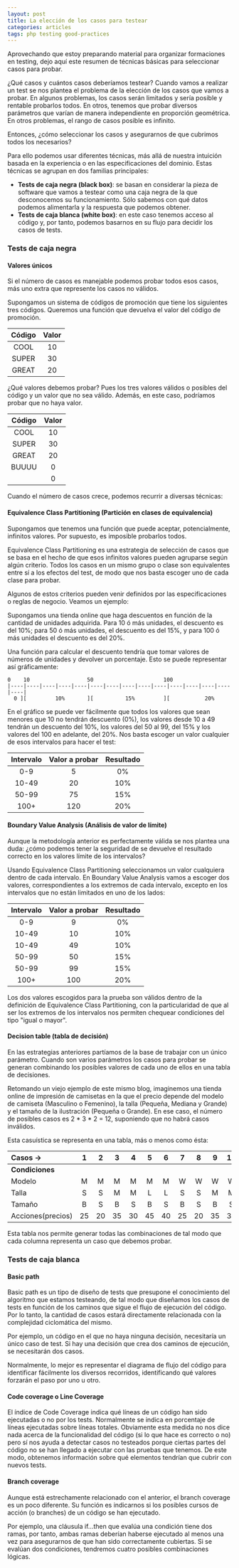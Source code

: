 ```yaml
---
layout: post
title: La elección de los casos para testear
categories: articles
tags: php testing good-practices
---
```

Aprovechando que estoy preparando material para organizar formaciones en testing, dejo aquí este resumen de técnicas básicas para seleccionar casos para probar.

¿Qué casos y cuántos casos deberíamos testear? Cuando vamos a realizar un test se nos plantea el problema de la elección de los casos que vamos a probar. En algunos problemas, los casos serán limitados y sería posible y rentable probarlos todos. En otros, tenemos que probar diversos parámetros que varían de manera independiente en proporción geométrica. En otros problemas, el rango de casos posible es infinito.

Entonces, ¿cómo seleccionar los casos y asegurarnos de que cubrimos todos los necesarios?

Para ello podemos usar diferentes técnicas, más allá de nuestra intuición basada en la experiencia o en las especificaciones del dominio. Estas técnicas se agrupan en dos familias principales:

* **Tests de caja negra (black box)**: se basan en considerar la pieza de software que vamos a testear como una caja negra de la que desconocemos su funcionamiento. Sólo sabemos con qué datos podemos alimentarla y la respuesta que podemos obtener.
* **Tests de caja blanca (white box)**: en este caso tenemos acceso al código y, por tanto, podemos basarnos en su flujo para decidir los casos de tests.

### Tests de caja negra

#### Valores únicos

Si el número de casos es manejable podemos probar todos esos casos, más uno extra que represente los casos no válidos.

Supongamos un sistema de códigos de promoción que tiene los siguientes tres códigos. Queremos una función que devuelva el valor del código de promoción.

| Código | Valor |
|:------:|:-----:|
| COOL   |  10   |
| SUPER  |  30   |
| GREAT  |  20   |

¿Qué valores debemos probar? Pues los tres valores válidos o posibles del código y un valor que no sea válido. Además, en este caso, podríamos probar que no haya valor.

| Código | Valor |
|:------:|:-----:|
| COOL   |  10   |
| SUPER  |  30   |
| GREAT  |  20   |
| BUUUU  |  0    |
|        |  0    |

Cuando el número de casos crece, podemos recurrir a diversas técnicas:

#### Equivalence Class Partitioning (Partición en clases de equivalencia)

Supongamos que tenemos una función que puede aceptar, potencialmente, infinitos valores. Por supuesto, es imposible probarlos todos. 

Equivalence Class Partitioning es una estrategia de selección de casos que se basa en el hecho de que esos infinitos valores pueden agruparse según algún criterio. Todos los casos en un mismo grupo o clase son equivalentes entre sí a los efectos del test, de modo que nos basta escoger uno de cada clase para probar.

Algunos de estos criterios pueden venir definidos por las especificaciones o reglas de negocio. Veamos un ejemplo:

Supongamos una tienda online que haga descuentos en función de la cantidad de unidades adquirida. Para 10 ó más unidades, el descuento es del 10%; para 50 ó más unidades, el descuento es del 15%, y para 100 ó más unidades el descuento es del 20%.

Una función para calcular el descuento tendría que tomar valores de números de unidades y devolver un porcentaje. Esto se puede representar así gráficamente:

```
0    10                  50                      100
|----|----|----|----|----|----|----|----|----|----|----|----|----|----|----|
  0 ][         10%       ][          15%         ][           20%   
```

En el gráfico se puede ver fácilmente que todos los valores que sean menores que 10 no tendrán descuento (0%), los valores desde 10 a 49 tendrán un descuento del 10%, los valores del 50 al 99, del 15% y los valores del 100 en adelante, del 20%. Nos basta escoger un valor cualquier de esos intervalos para hacer el test:

| Intervalo | Valor a probar | Resultado |
|:---------:|:--------------:|:---------:|
|    0-9    |        5       |    0%     |
|   10-49   |       20       |   10%     | 
|   50-99   |       75       |   15%     |
|   100+    |      120       |   20%     |

#### Boundary Value Analysis (Análisis de valor de límite)

Aunque la metodología anterior es perfectamente válida se nos plantea una duda: ¿cómo podemos tener la seguridad de se devuelve el resultado correcto en los valores límite de los intervalos?

Usando Equivalence Class Partitioning seleccionamos un valor cualquiera dentro de cada intervalo. En Boundary Value Analysis vamos a escoger dos valores, correspondientes a los extremos de cada intervalo, excepto en los intervalos que no están limitados en uno de los lados:

| Intervalo | Valor a probar | Resultado |
|:---------:|:--------------:|:---------:|
|    0-9    |        9       |    0%     |
|   10-49   |       10       |   10%     | 
|   10-49   |       49       |   10%     | 
|   50-99   |       50       |   15%     |
|   50-99   |       99       |   15%     |
|   100+    |      100       |   20%     |

Los dos valores escogidos para la prueba son válidos dentro de la definición de Equivalence Class Partitioning, con la particularidad de que al ser los extremos de los intervalos nos permiten chequear condiciones del tipo "igual o mayor".

#### Decision table (tabla de decisión)

En las estrategias anteriores partíamos de la base de trabajar con un único parámetro. Cuando son varios parámetros los casos para probar se generan combinando los posibles valores de cada uno de ellos en una tabla de decisiones.

Retomando un viejo ejemplo de este mismo blog, imaginemos una tienda online de impresión de camisetas en la que el precio depende del modelo de camiseta (Masculino o Femenino), la talla (Pequeña, Mediana y Grande) y el tamaño de la ilustración (Pequeña o Grande). En ese caso, el número de posibles casos es 2 * 3 * 2 = 12, suponiendo que no habrá casos inválidos.

Esta casuística se representa en una tabla, más o menos como ésta:

| Casos -> | 1 | 2 | 3 | 4 | 5 | 6 | 7 | 8 | 9 | 10 | 11 | 12 |
|:------|:-:|:-:|:-:|:-:|:-:|:-:|:-:|:-:|:-:|:--:|:--:|:--:|
| **Condiciones** |   |   |   |   |   |   |   |   |   |   |   |   |
| Modelo | M | M | M | M | M | M | W | W | W | W | W | W |
| Talla | S | S | M | M | L | L | S | S | M | M | L | L |
| Tamaño | B | S | B | S | B | S | B | S | B | S | B | S |
|Acciones(precios)| 25 | 20 | 35 | 30 | 45 | 40 | 25 | 20 | 35 | 30 | 45 | 40 |

Esta tabla nos permite generar todas las combinaciones de tal modo que cada columna representa un caso que debemos probar.

### Tests de caja blanca

#### Basic path

Basic path es un tipo de diseño de tests que presupone el conocimiento del algoritmo que estamos testeando, de tal modo que diseñamos los casos de tests en función de los caminos que sigue el flujo de ejecución del código. Por lo tanto, la cantidad de casos estará directamente relacionada con la complejidad ciclomática del mismo.

Por ejemplo, un código en el que no haya ninguna decisión, necesitaría un único caso de test. Si hay una decisión que crea dos caminos de ejecución, se necesitarán dos casos.

Normalmente, lo mejor es representar el diagrama de flujo del código para identificar fácilmente los diversos recorridos, identificando qué valores forzarán el paso por uno u otro.

#### Code coverage o Line Coverage

El índice de Code Coverage indica qué líneas de un código han sido ejecutadas o no por los tests. Normalmente se indica en porcentaje de líneas ejecutadas sobre líneas totales. Obviamente esta medida no nos dice nada acerca de la funcionalidad del código (si lo que hace es correcto o no) pero sí nos ayuda a detectar casos no testeados porque ciertas partes del código no se han llegado a ejecutar con las pruebas que tenemos. De este modo, obtenemos información sobre qué elementos tendrían que cubrir con nuevos tests.

#### Branch coverage

Aunque está estrechamente relacionado con el anterior, el branch coverage es un poco diferente. Su función es indicarnos si los posibles cursos de acción (o branches) de un código se han ejecutado.

Por ejemplo, una cláusula if…then que evalúa una condición tiene dos ramas, por tanto, ambas ramas deberían haberse ejecutado al menos una vez para asegurarnos de que han sido correctamente cubiertas. Si se evalúan dos condiciones, tendremos cuatro posibles combinaciones lógicas.
